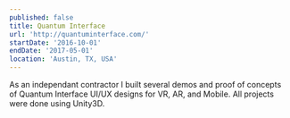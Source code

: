 ```yaml
---
published: false
title: Quantum Interface
url: 'http://quantuminterface.com/'
startDate: '2016-10-01'
endDate: '2017-05-01'
location: 'Austin, TX, USA'
---
```

As an independant contractor I built several demos and proof of concepts of Quantum Interface UI/UX designs for VR, AR, and Mobile. All projects were done using Unity3D.
